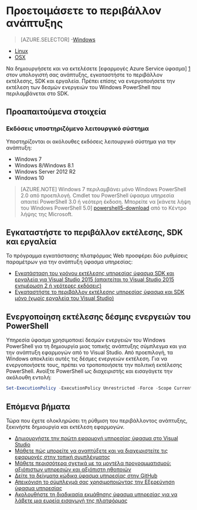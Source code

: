 <properties
   pageTitle="Ρυθμίστε το περιβάλλον ανάπτυξης | Microsoft Azure"
   description="Εγκαταστήστε το περιβάλλον εκτέλεσης, SDK και εργαλεία και δημιουργήστε ένα σύμπλεγμα τοπικής ανάπτυξης. Αφού ολοκληρώσετε αυτό το πρόγραμμα εγκατάστασης, θα είστε έτοιμοι να δημιουργήσετε εφαρμογές."
   services="service-fabric"
   documentationCenter=".net"
   authors="rwike77"
   manager="timlt"
   editor=""/>

<tags
   ms.service="service-fabric"
   ms.devlang="dotNet"
   ms.topic="get-started-article"
   ms.tgt_pltfrm="NA"
   ms.workload="NA"
   ms.date="10/26/2016"
   ms.author="ryanwi"/>

# <a name="prepare-your-development-environment"></a>Προετοιμάσετε το περιβάλλον ανάπτυξης

> [AZURE.SELECTOR]
-[Windows](service-fabric-get-started.md)
- [Linux](service-fabric-get-started-linux.md)
- [OSX](service-fabric-get-started-mac.md)

 Να δημιουργήσετε και να εκτελέσετε [εφαρμογές Azure Service ύφασμα] [ 1] στον υπολογιστή σας ανάπτυξης, εγκαταστήστε το περιβάλλον εκτέλεσης, SDK και εργαλεία. Πρέπει επίσης να ενεργοποιήσετε την εκτέλεση των δεσμών ενεργειών του Windows PowerShell που περιλαμβάνεται στο SDK.

## <a name="prerequisites"></a>Προαπαιτούμενα στοιχεία
### <a name="supported-operating-system-versions"></a>Εκδόσεις υποστηριζόμενο λειτουργικό σύστημα
Υποστηρίζονται οι ακόλουθες εκδόσεις λειτουργικό σύστημα για την ανάπτυξη:

- Windows 7
- Windows 8/Windows 8.1
- Windows Server 2012 R2
- Windows 10

>[AZURE.NOTE] Windows 7 περιλαμβάνει μόνο Windows PowerShell 2.0 από προεπιλογή. Cmdlet του PowerShell ύφασμα υπηρεσία απαιτεί PowerShell 3.0 ή νεότερη έκδοση. Μπορείτε να [κάνετε λήψη του Windows PowerShell 5.0] [ powershell5-download] από το Κέντρο λήψης της Microsoft.

## <a name="install-the-runtime-sdk-and-tools"></a>Εγκαταστήστε το περιβάλλον εκτέλεσης, SDK και εργαλεία

Το πρόγραμμα εγκατάστασης πλατφόρμας Web προσφέρει δύο ρυθμίσεις παραμέτρων για την ανάπτυξη ύφασμα υπηρεσίας:

- [Εγκατάσταση του χρόνου εκτέλεσης υπηρεσίας ύφασμα SDK και εργαλεία για Visual Studio 2015 (απαιτείται το Visual Studio 2015 ενημέρωση 2 ή νεότερες εκδόσεις)][full-bundle-vs2015]
- [Εγκαταστήστε το περιβάλλον εκτέλεσης υπηρεσίας ύφασμα και SDK μόνο (χωρίς εργαλεία του Visual Studio)][core-sdk]

## <a name="enable-powershell-script-execution"></a>Ενεργοποίηση εκτέλεσης δέσμης ενεργειών του PowerShell

Υπηρεσία ύφασμα χρησιμοποιεί δεσμών ενεργειών του Windows PowerShell για τη δημιουργία μιας τοπικής ανάπτυξης σύμπλεγμα και για την ανάπτυξη εφαρμογών από το Visual Studio. Από προεπιλογή, τα Windows αποκλείει αυτές τις δέσμες ενεργειών εκτέλεση. Για να ενεργοποιήσετε τους, πρέπει να τροποποιήσετε την πολιτική εκτέλεσης PowerShell. Ανοίξτε PowerShell ως διαχειριστής και εισαγάγετε την ακόλουθη εντολή:

```powershell
Set-ExecutionPolicy -ExecutionPolicy Unrestricted -Force -Scope CurrentUser
```

## <a name="next-steps"></a>Επόμενα βήματα
Τώρα που έχετε ολοκληρώσει τη ρύθμιση του περιβάλλοντος ανάπτυξης, ξεκινήστε δημιουργία και εκτέλεση εφαρμογών.

- [Δημιουργήστε την πρώτη εφαρμογή υπηρεσίας ύφασμα στο Visual Studio](service-fabric-create-your-first-application-in-visual-studio.md)
- [Μάθετε πώς μπορείτε να αναπτύξετε και να διαχειριστείτε τις εφαρμογές στην τοπική συμπλέγματος](service-fabric-get-started-with-a-local-cluster.md)
- [Μάθετε περισσότερα σχετικά με τα μοντέλα προγραμματισμού: αξιόπιστων υπηρεσιών και αξιόπιστη ηθοποιών](service-fabric-choose-framework.md)
- [Δείτε τα δείγματα κώδικα ύφασμα υπηρεσίας στην GitHub](https://aka.ms/servicefabricsamples)
- [Απεικόνιση το σύμπλεγμά σας χρησιμοποιώντας την Εξερεύνηση ύφασμα υπηρεσίας](service-fabric-visualizing-your-cluster.md)
- [Ακολουθήστε τη διαδικασία εκμάθησης ύφασμα υπηρεσίας για να λάβετε μια ευρεία εισαγωγή της πλατφόρμας](https://azure.microsoft.com/documentation/learning-paths/service-fabric/)

[1]: http://azure.microsoft.com/en-us/campaigns/service-fabric/ "Υπηρεσία ύφασμα εκστρατείας σελίδας"
[2]: http://go.microsoft.com/fwlink/?LinkId=517106 "ΣΎΓΚΡΙΣΗ RC"
[full-bundle-vs2015]:http://www.microsoft.com/web/handlers/webpi.ashx?command=getinstallerredirect&appid=MicrosoftAzure-ServiceFabric-VS2015 "Σύνδεση και στο WebPI 2015"
[full-bundle-dev15]:http://www.microsoft.com/web/handlers/webpi.ashx?command=getinstallerredirect&appid=MicrosoftAzure-ServiceFabric-Dev15 "Σύνδεση Dev15 WebPI"
[core-sdk]:http://www.microsoft.com/web/handlers/webpi.ashx?command=getinstallerredirect&appid=MicrosoftAzure-ServiceFabric-CoreSDK "Σύνδεση SDK WebPI πυρήνα"
[powershell5-download]:https://www.microsoft.com/en-us/download/details.aspx?id=50395
